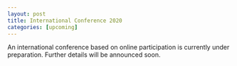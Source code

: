 ```yaml
---
layout: post
title: International Conference 2020
categories: [upcoming]
---
```


An international conference based on online participation is currently under preparation. Further details will be announced soon.
